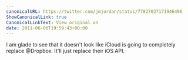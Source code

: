 ```yaml
---
canonicalURL: https://twitter.com/jmjordan/status/77827027171946496
ShowCanonicalLink: true
CanonicalLinkText: View original on
date: 2011-06-06T19:59:43+00:00
---
```

I am glade to see that it doesn't look like iCloud is going to completely replace @Dropbox. It'll just replace their iOS API.